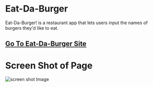 # Eat-Da-Burger
Eat-Da-Burger! is a restaurant app that lets users input the names of burgers they'd like to eat.
## [Go To Eat-Da-Burger Site](https://whispering-brushlands-98083.herokuapp.com/) 

# Screen Shot of Page
![screen shot Image](public/assets/images/eat-da-burger.png "Screen capture Image")